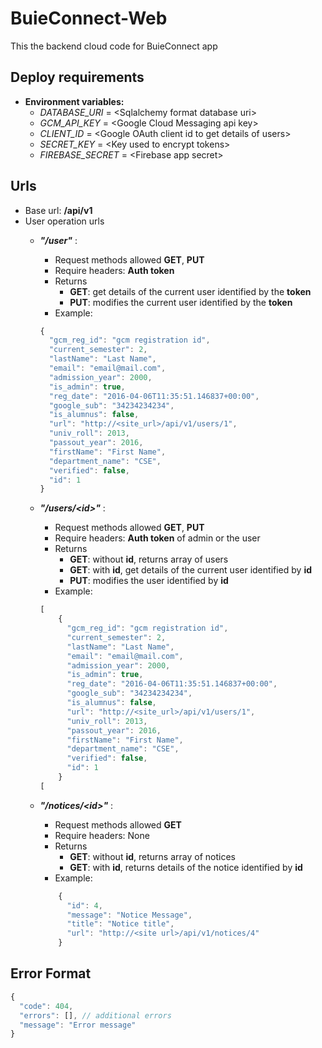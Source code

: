 # BuieConnect-Web
This the backend cloud code for BuieConnect app

## Deploy requirements
- **Environment variables:**
    - _DATABASE_URI_ = \<Sqlalchemy format database uri\>
    - _GCM_API_KEY_ = \<Google Cloud Messaging api key\>
    - _CLIENT_ID_ = \<Google OAuth client id to get details of users\>
    - _SECRET_KEY_ = \<Key used to encrypt tokens\>
    - _FIREBASE_SECRET_ = \<Firebase app secret\>

## Urls
- Base url: **__/api/v1__**
- User operation urls
    - **_"/user"_** : 
        - Request methods allowed **GET**, **PUT**
        - Require headers: **Auth token**
        - Returns 
            - **GET**: get details of the current user identified by the **token**
            - **PUT**: modifies the current user identified by the **token**
        - Example:
        ```javascript
        {
          "gcm_reg_id": "gcm registration id",
          "current_semester": 2,
          "lastName": "Last Name",
          "email": "email@mail.com",
          "admission_year": 2000,
          "is_admin": true,
          "reg_date": "2016-04-06T11:35:51.146837+00:00",
          "google_sub": "34234234234",
          "is_alumnus": false,
          "url": "http://<site_url>/api/v1/users/1",
          "univ_roll": 2013,
          "passout_year": 2016,
          "firstName": "First Name",
          "department_name": "CSE",
          "verified": false,
          "id": 1
        }
        ```
        

    - **_"/users/\<id\>"_** : 
        - Request methods allowed **GET**, **PUT**
        - Require headers: **Auth token** of admin or the user
        - Returns 
            - **GET**: without **id**, returns array of users
            - **GET**: with **id**, get details of the current user identified by **id**
            - **PUT**: modifies the user identified by **id**
        - Example:
        ```javascript
        [
            {
              "gcm_reg_id": "gcm registration id",
              "current_semester": 2,
              "lastName": "Last Name",
              "email": "email@mail.com",
              "admission_year": 2000,
              "is_admin": true,
              "reg_date": "2016-04-06T11:35:51.146837+00:00",
              "google_sub": "34234234234",
              "is_alumnus": false,
              "url": "http://<site_url>/api/v1/users/1",
              "univ_roll": 2013,
              "passout_year": 2016,
              "firstName": "First Name",
              "department_name": "CSE",
              "verified": false,
              "id": 1
            }
        [
        ```   
    - **_"/notices/\<id\>"_** : 
        - Request methods allowed **GET**
        - Require headers: None
        - Returns 
            - **GET**: without **id**, returns array of notices
            - **GET**: with **id**, returns details of the notice identified by **id**
        - Example:
        ```javascript
            {
              "id": 4,
              "message": "Notice Message",
              "title": "Notice title",
              "url": "http://<site url>/api/v1/notices/4"
            }
        ```
         
## Error Format
```javascript
{
  "code": 404,
  "errors": [], // additional errors
  "message": "Error message"
}
```